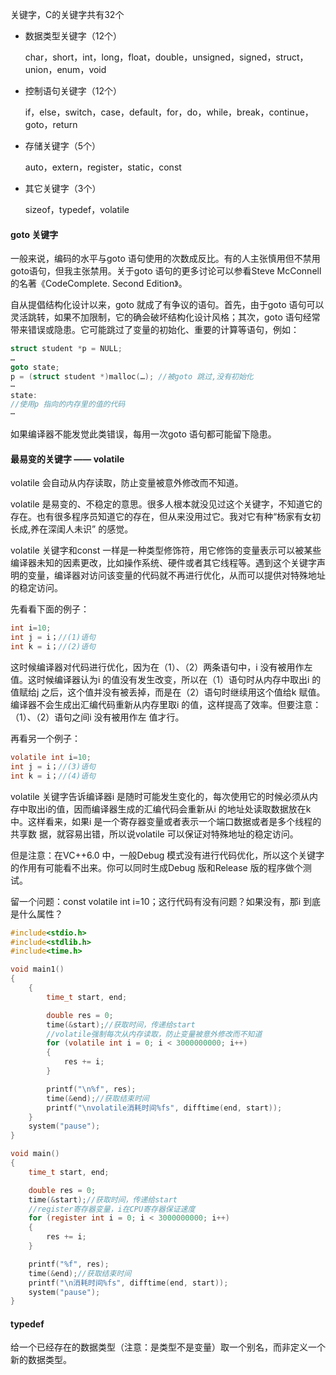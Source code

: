 关键字，C的关键字共有32个

- 数据类型关键字（12个）

  char，short，int，long，float，double，unsigned，signed，struct，union，enum，void

- 控制语句关键字（12个）

  if，else，switch，case，default，for，do，while，break，continue，goto，return

- 存储关键字（5个）

  auto，extern，register，static，const

- 其它关键字（3个）

  sizeof，typedef，volatile

#### goto 关键字

一般来说，编码的水平与goto 语句使用的次数成反比。有的人主张慎用但不禁用goto语句，但我主张禁用。关于goto 语句的更多讨论可以参看Steve McConnell 的名著《CodeComplete. Second Edition》。

自从提倡结构化设计以来，goto 就成了有争议的语句。首先，由于goto 语句可以灵活跳转，如果不加限制，它的确会破坏结构化设计风格；其次，goto 语句经常带来错误或隐患。它可能跳过了变量的初始化、重要的计算等语句，例如：

```c
struct student *p = NULL;
…
goto state;
p = (struct student *)malloc(…); //被goto 跳过,没有初始化
⋯
state:
//使用p 指向的内存里的值的代码
⋯
```

如果编译器不能发觉此类错误，每用一次goto 语句都可能留下隐患。

#### 最易变的关键字 —— volatile

volatile 会自动从内存读取，防止变量被意外修改而不知道。

volatile 是易变的、不稳定的意思。很多人根本就没见过这个关键字，不知道它的存在。也有很多程序员知道它的存在，但从来没用过它。我对它有种“杨家有女初长成,养在深闺人未识” 的感觉。

volatile 关键字和const 一样是一种类型修饰符，用它修饰的变量表示可以被某些编译器未知的因素更改，比如操作系统、硬件或者其它线程等。遇到这个关键字声明的变量，编译器对访问该变量的代码就不再进行优化，从而可以提供对特殊地址的稳定访问。

先看看下面的例子：

```c
int i=10;
int j = i；//(1)语句
int k = i；//(2)语句
```

这时候编译器对代码进行优化，因为在（1）、（2）两条语句中，i 没有被用作左值。这时候编译器认为i 的值没有发生改变，所以在（1）语句时从内存中取出i 的值赋给j 之后，这个值并没有被丢掉，而是在（2）语句时继续用这个值给k 赋值。编译器不会生成出汇编代码重新从内存里取i 的值，这样提高了效率。但要注意：（1）、（2）语句之间i 没有被用作左
值才行。

再看另一个例子：

```c
volatile int i=10;
int j = i；//(3)语句
int k = i；//(4)语句
```

volatile 关键字告诉编译器i 是随时可能发生变化的，每次使用它的时候必须从内存中取出i的值，因而编译器生成的汇编代码会重新从i 的地址处读取数据放在k 中。这样看来，如果i 是一个寄存器变量或者表示一个端口数据或者是多个线程的共享数
据，就容易出错，所以说volatile 可以保证对特殊地址的稳定访问。

但是注意：在VC++6.0 中，一般Debug 模式没有进行代码优化，所以这个关键字的作用有可能看不出来。你可以同时生成Debug 版和Release 版的程序做个测试。

留一个问题：const volatile int i=10；这行代码有没有问题？如果没有，那i 到底是什么属性？

```c
#include<stdio.h>
#include<stdlib.h>
#include<time.h>

void main1()
{
	{
		time_t start, end;

		double res = 0;
		time(&start);//获取时间，传递给start
      	//volatile强制每次从内存读取，防止变量被意外修改而不知道
		for (volatile int i = 0; i < 3000000000; i++)
		{
			res += i;
		}

		printf("\n%f", res);
		time(&end);//获取结束时间
		printf("\nvolatile消耗时间%fs", difftime(end, start));
	}
	system("pause");
}

void main()
{
	time_t start, end;

	double res = 0;
	time(&start);//获取时间，传递给start
  	//register寄存器变量，i在CPU寄存器保证速度
	for (register int i = 0; i < 3000000000; i++)
	{
		res += i;
	}

	printf("%f", res);
	time(&end);//获取结束时间
	printf("\n消耗时间%fs", difftime(end, start));
	system("pause");
}
```

#### typedef

给一个已经存在的数据类型（注意：是类型不是变量）取一个别名，而非定义一个新的数据类型。